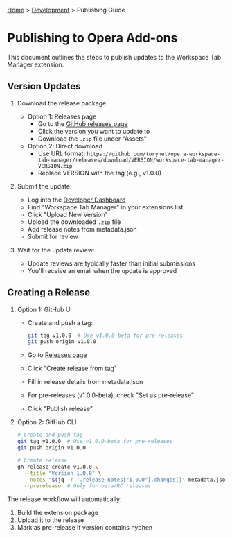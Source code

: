 [Home](../index.md) > [Development](index.md) > Publishing Guide

# Publishing to Opera Add-ons

This document outlines the steps to publish updates to the Workspace Tab Manager extension.

## Version Updates

1. Download the release package:
   - Option 1: Releases page
     - Go to the [GitHub releases page](https://github.com/torynet/opera-workspace-tab-manager/releases)
     - Click the version you want to update to
     - Download the `.zip` file under "Assets"
   - Option 2: Direct download
     - Use URL format: `https://github.com/torynet/opera-workspace-tab-manager/releases/download/VERSION/workspace-tab-manager-VERSION.zip`
     - Replace VERSION with the tag (e.g., v1.0.0)

2. Submit the update:
   - Log into the [Developer Dashboard](https://addons.opera.com/developer/)
   - Find "Workspace Tab Manager" in your extensions list
   - Click "Upload New Version"
   - Upload the downloaded `.zip` file
   - Add release notes from metadata.json
   - Submit for review

3. Wait for the update review:
   - Update reviews are typically faster than initial submissions
   - You'll receive an email when the update is approved

## Creating a Release

1. Option 1: GitHub UI
   - Create and push a tag:

     ```bash
     git tag v1.0.0  # Use v1.0.0-beta for pre-releases
     git push origin v1.0.0
     ```

   - Go to [Releases page](https://github.com/torynet/opera-workspace-tab-manager/releases)
   - Click "Create release from tag"
   - Fill in release details from metadata.json
   - For pre-releases (v1.0.0-beta), check "Set as pre-release"
   - Click "Publish release"

2. Option 2: GitHub CLI

   ```bash
   # Create and push tag
   git tag v1.0.0  # Use v1.0.0-beta for pre-releases
   git push origin v1.0.0

   # Create release
   gh release create v1.0.0 \
     --title "Version 1.0.0" \
     --notes "$(jq -r '.release_notes["1.0.0"].changes[]' metadata.json | sed 's/^/- /')" \
     --prerelease  # Only for beta/RC releases
   ```

The release workflow will automatically:

1. Build the extension package
2. Upload it to the release
3. Mark as pre-release if version contains hyphen
